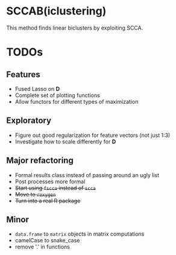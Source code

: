 # SCCAB(iclustering)
This method finds linear biclusters by exploiting SCCA.

# TODOs
## Features
- Fused Lasso on **D**
- Complete set of plotting functions
- Allow functors for different types of maximization

## Exploratory
- Figure out good regularization for feature vectors (not just 1:3)
- Investigate how to scale differently for **D**

## Major refactoring
- Formal results class instead of passing around an ugly list
- Post processes more formal
- ~~Start using `fscca` instead of `scca`~~
- ~~Move to `roxygen`~~
- ~~Turn into a real R package~~

## Minor
- `data.frame` to `matrix` objects in matrix computations
- camelCase to snake_case
- remove '.' in functions
